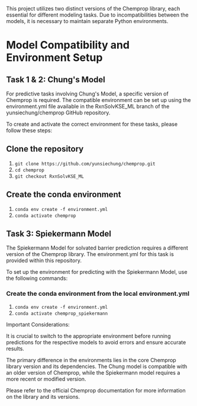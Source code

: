 This project utilizes two distinct versions of the Chemprop library, each essential for different modeling tasks. Due to incompatibilities between the models, it is necessary to maintain separate Python environments.

# Model Compatibility and Environment Setup

## Task 1 & 2: Chung's Model

For predictive tasks involving Chung's Model, a specific version of Chemprop is required. The compatible environment can be set up using the environment.yml file available in the RxnSolvKSE_ML branch of the yunsiechung/chemprop GitHub repository.

To create and activate the correct environment for these tasks, please follow these steps:

## Clone the repository
1. `git clone https://github.com/yunsiechung/chemprop.git`
2. `cd chemprop`
3. `git checkout RxnSolvKSE_ML`

## Create the conda environment

1. `conda env create -f environment.yml`
2. `conda activate chemprop`

## Task 3: Spiekermann Model

The Spiekermann Model for solvated barrier prediction requires a different version of the Chemprop library. The environment.yml for this task is provided within this repository.

To set up the environment for predicting with the Spiekermann Model, use the following commands:
### Create the conda environment from the local environment.yml
1. `conda env create -f environment.yml`
2. `conda activate chemprop_spiekermann`

Important Considerations:

It is crucial to switch to the appropriate environment before running predictions for the respective models to avoid errors and ensure accurate results.

The primary difference in the environments lies in the core Chemprop library version and its dependencies. The Chung model is compatible with an older version of Chemprop, while the Spiekermann model requires a more recent or modified version.

Please refer to the official Chemprop documentation for more information on the library and its versions.
